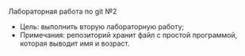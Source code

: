 
Лабораторная работа по git №2

- Цель: выполнить вторую лабораторную работу;
- Примечания: репозиторий хранит файл с простой программой, которая выводит имя и возраст.
